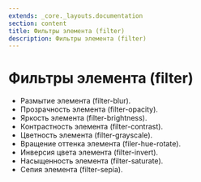 ```yaml
---
extends: _core._layouts.documentation
section: content
title: Фильтры элемента (filter)
description: Фильтры элемента (filter)
---
```


# Фильтры элемента (filter)

* Размытие элемента (filter-blur).
* Прозрачность элемента (filter-opacity).
* Яркость элемента (filter-brightness).
* Контрастность элемента (filter-contrast).
* Цветность элемента (filter-grayscale).
* Вращение оттенка элемента (filer-hue-rotate).
* Инверсия цвета элемента (filter-invert).
* Насыщенность элемента (filter-saturate).
* Сепия элемента (filter-sepia).

